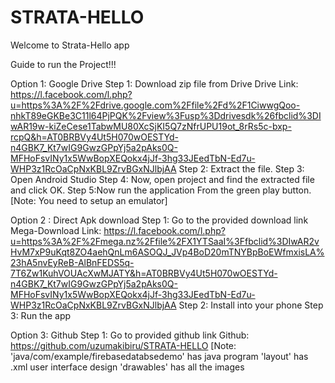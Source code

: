 # STRATA-HELLO
Welcome to Strata-Hello app

Guide to run the Project!!!

Option 1: Google Drive
Step 1: Download zip file from Drive
	Drive Link: https://l.facebook.com/l.php?u=https%3A%2F%2Fdrive.google.com%2Ffile%2Fd%2F1CiwwgQoo-nhkT89eGKBe3C11l64PjPQK%2Fview%3Fusp%3Ddrivesdk%26fbclid%3DIwAR19w-kiZeCese1TabwMU80XcSjKI5Q7zNfrUPU19ot_8rRs5c-bxp-rcpQ&h=AT0BRBVy4Ut5H070wOESTYd-n4GBK7_Kt7wIG9GwzGPpYj5a2pAks0Q-MFHoFsvINy1x5WwBopXEQokx4jJf-3hg33JEedTbN-Ed7u-WHP3z1RcOaCpNxKBL9ZrvBGxNJlbjAA
Step 2: Extract the file.
Step 3: Open Android Studio
Step 4: Now, open project and find the extracted file and click OK.
Step 5:Now run the application From the green play button.
[Note: You need to setup an emulator]


Option 2 : Direct Apk download
Step 1: Go to the provided download link
	Mega-Download Link: https://l.facebook.com/l.php?u=https%3A%2F%2Fmega.nz%2Ffile%2FX1YTSaaI%3Ffbclid%3DIwAR2vHvM7xP9uKqt8ZO4aehQnLm6ASOQJ_JVp4BoD20mTNYBpBoEWfmxisLA%23hA5nvEyReB-AlBnFEDS5q-7T6Zw1KuhVOUAcXwMJATY&h=AT0BRBVy4Ut5H070wOESTYd-n4GBK7_Kt7wIG9GwzGPpYj5a2pAks0Q-MFHoFsvINy1x5WwBopXEQokx4jJf-3hg33JEedTbN-Ed7u-WHP3z1RcOaCpNxKBL9ZrvBGxNJlbjAA
Step 2: Install into your phone
Step 3: Run the app



Option 3: Github
Step 1: Go to provided github link
	Github: https://github.com/uzumakibiru/STRATA-HELLO
[Note: 'java/com/example/firebasedatabsedemo' has java program
	'layout' has .xml user interface design
	'drawables' has all the images


